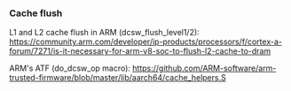 ### Cache flush
L1 and L2 cache flush in ARM (dcsw_flush_level1/2):
https://community.arm.com/developer/ip-products/processors/f/cortex-a-forum/7271/is-it-necessary-for-arm-v8-soc-to-flush-l2-cache-to-dram

ARM's ATF (do_dcsw_op macro):
https://github.com/ARM-software/arm-trusted-firmware/blob/master/lib/aarch64/cache_helpers.S
